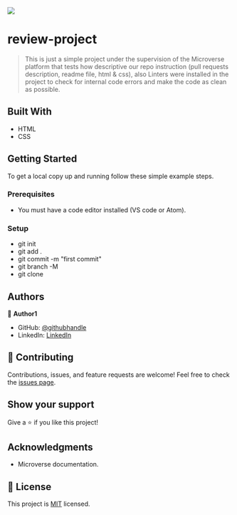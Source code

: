 ![](https://img.shields.io/badge/Microverse-blueviolet)

# review-project

> This is just a simple project under the supervision of the Microverse platform that tests how descriptive our repo instruction (pull requests description, readme file, html & css), also Linters were installed in the project to check for internal code errors and make the code as clean as possible.

## Built With

- HTML
- CSS

## Getting Started

To get a local copy up and running follow these simple example steps.

### Prerequisites

- You must have a code editor installed (VS code or Atom).

### Setup

- git init
- git add .
- git commit -m "first commit"
- git branch -M
- git clone

## Authors

:bust_in_silhouette: **Author1**

- GitHub: [@githubhandle](https://github.com/AhmedMohsen600)
- LinkedIn: [LinkedIn](https://www.linkedin.com/in/ahmed-mohsen-bb75b2194/)

## :handshake: Contributing

Contributions, issues, and feature requests are welcome!
Feel free to check the [issues page](https://github.com/AhmedMohsen600/Hello-Microverse/issues).

## Show your support

Give a :star:️ if you like this project!

## Acknowledgments

- Microverse documentation.

## :memo: License

This project is [MIT](./LICENSE) licensed.
